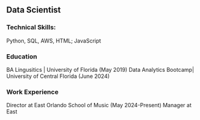 Data Scientist
----------------------------------
### Technical Skills:
Python, SQL, AWS, HTML; JavaScript

### Education
BA Lingusitics | University of Florida (May 2019)
Data Analytics Bootcamp| University of Central Florida (June 2024)

### Work Experience
Director at East Orlando School of Music (May 2024-Present)
Manager at East 

